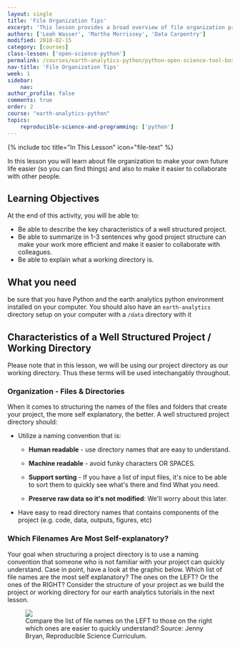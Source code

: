 ```yaml
---
layout: single
title: 'File Organization Tips'
excerpt: 'This lesson provides a broad overview of file organization principles.'
authors: ['Leah Wasser', 'Martha Morrissey', 'Data Carpentry']
modified: 2018-02-15
category: [courses]
class-lesson: ['open-science-python']
permalink: /courses/earth-analytics-python/python-open-science-tool-box/best-practices-file-organization/
nav-title: 'File Organization Tips'
week: 1
sidebar:
    nav:
author_profile: false
comments: true
order: 2
course: "earth-analytics-python"
topics:
    reproducible-science-and-programming: ['python']
---
```

{% include toc title="In This Lesson" icon="file-text" %}

In this lesson you will learn about file organization to make your own future life easier (so you can find things) and also to make it easier to collaborate with other people.

<div class='notice--success' markdown="1">

## <i class="fa fa-graduation-cap" aria-hidden="true"></i> Learning Objectives

At the end of this activity, you will be able to:

* Be able to describe the key characteristics of a well structured project. 
* Be able to summarize in 1-3 sentences why good project structure can make your work more efficient and make it easier to collaborate with colleagues. 
* Be able to explain what a working directory is.

## <i class="fa fa-check-square-o fa-2" aria-hidden="true"></i> What you need
 be sure that you have Python and  the earth analytics python environment installed on your computer.  You should also have an `earth-analytics` directory setup on your computer with a `/data` directory with it
 
 </div>
 

## Characteristics of a Well Structured Project / Working Directory
Please note that in this lesson, we will be using our project directory as our working directory. Thus these terms will be used intechangably throughout.


### Organization - Files & Directories
When it comes to structuring the names of the files and folders that create your project, the more self explanatory, the better. A well structured project directory should:

* Utilize a naming convention that is:

    * **Human readable** - use directory names that are easy to understand.

    * **Machine readable** - avoid funky characters OR SPACES.

    * **Support sorting** - If you have a list of input files, it's nice to be able to sort them to quickly see what's there and find What you need.

    * **Preserve raw data so it's not modified**: We'll worry about this later.

* Have easy to read directory names that contains components of the project (e.g. code, data, outputs, figures, etc)


### Which Filenames Are Most Self-explanatory?
Your goal when structuring a project directory is to use a naming convention that someone who is not familiar with your project can quickly understand. Case in point, have a look at the graphic below. Which list of file names are the most self explanatory? The ones on the LEFT? Or the ones of the RIGHT? Consider the structure of your project as we build the project or working directory for our earth analytics tutorials in the next lesson.


<figure>
 <a href="{{ site.url }}/images/python-screenshots/setup-python/file-naming.png">
 <img src="{{ site.url }}/images/python-screenshots/setup-python/file-naming.png"></a>
 <figcaption> Compare the list of file names on the LEFT to those on the right which ones are easier to quickly understand? Source: Jenny Bryan, Reproducible Science Curriculum.
 </figcaption>
</figure>
